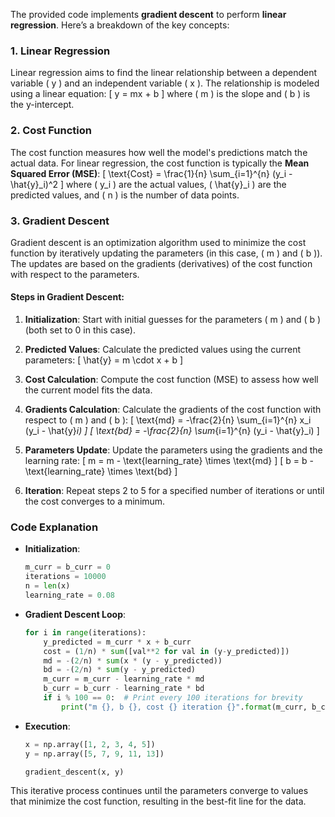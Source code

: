 The provided code implements **gradient descent** to perform **linear regression**. Here’s a breakdown of the key concepts:

### 1. Linear Regression
Linear regression aims to find the linear relationship between a dependent variable \( y \) and an independent variable \( x \). The relationship is modeled using a linear equation:
\[ y = mx + b \]
where \( m \) is the slope and \( b \) is the y-intercept.

### 2. Cost Function
The cost function measures how well the model's predictions match the actual data. For linear regression, the cost function is typically the **Mean Squared Error (MSE)**:
\[ \text{Cost} = \frac{1}{n} \sum_{i=1}^{n} (y_i - \hat{y}_i)^2 \]
where \( y_i \) are the actual values, \( \hat{y}_i \) are the predicted values, and \( n \) is the number of data points.

### 3. Gradient Descent
Gradient descent is an optimization algorithm used to minimize the cost function by iteratively updating the parameters (in this case, \( m \) and \( b \)). The updates are based on the gradients (derivatives) of the cost function with respect to the parameters.

#### Steps in Gradient Descent:
1. **Initialization**:
   Start with initial guesses for the parameters \( m \) and \( b \) (both set to 0 in this case).

2. **Predicted Values**:
   Calculate the predicted values using the current parameters:
   \[ \hat{y} = m \cdot x + b \]

3. **Cost Calculation**:
   Compute the cost function (MSE) to assess how well the current model fits the data.

4. **Gradients Calculation**:
   Calculate the gradients of the cost function with respect to \( m \) and \( b \):
   \[ \text{md} = -\frac{2}{n} \sum_{i=1}^{n} x_i (y_i - \hat{y}_i) \]
   \[ \text{bd} = -\frac{2}{n} \sum_{i=1}^{n} (y_i - \hat{y}_i) \]

5. **Parameters Update**:
   Update the parameters using the gradients and the learning rate:
   \[ m = m - \text{learning\_rate} \times \text{md} \]
   \[ b = b - \text{learning\_rate} \times \text{bd} \]

6. **Iteration**:
   Repeat steps 2 to 5 for a specified number of iterations or until the cost converges to a minimum.

### Code Explanation
- **Initialization**: 
  ```python
  m_curr = b_curr = 0
  iterations = 10000
  n = len(x)
  learning_rate = 0.08
  ```

- **Gradient Descent Loop**:
  ```python
  for i in range(iterations):
      y_predicted = m_curr * x + b_curr
      cost = (1/n) * sum([val**2 for val in (y-y_predicted)])
      md = -(2/n) * sum(x * (y - y_predicted))
      bd = -(2/n) * sum(y - y_predicted)
      m_curr = m_curr - learning_rate * md
      b_curr = b_curr - learning_rate * bd
      if i % 100 == 0:  # Print every 100 iterations for brevity
          print("m {}, b {}, cost {} iteration {}".format(m_curr, b_curr, cost, i))
  ```

- **Execution**:
  ```python
  x = np.array([1, 2, 3, 4, 5])
  y = np.array([5, 7, 9, 11, 13])

  gradient_descent(x, y)
  ```

This iterative process continues until the parameters converge to values that minimize the cost function, resulting in the best-fit line for the data.
